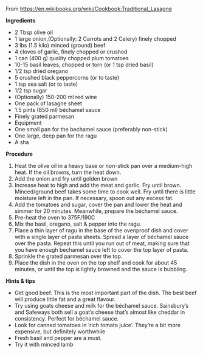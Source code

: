 From https://en.wikibooks.org/wiki/Cookbook:Traditional_Lasagne

**Ingredients**

* 2 Tbsp olive oil
* 1 large onion,(Optionally: 2 Carrots and 2 Celery) finely chopped
* 3 lbs (1.5 kilo) minced (ground) beef
* 4 cloves of garlic, finely chopped or crushed
* 1 can (400 g) quality chopped plum tomatoes
* 10-15 basil leaves, chopped or torn (or 1 tsp dried basil)
* 1/2 tsp dried oregano
* 5 crushed black peppercorns (or to taste)
* 1 tsp sea salt (or to taste)
* 1/2 tsp sugar
* (Optionally) 150-200 ml red wine
* One pack of lasagne sheet
* 1.5 pints (850 ml) béchamel sauce
* Finely grated parmesan
* Equipment
* One small pan for the bechamel sauce (preferably non-stick)
* One large, deep pan for the ragu
* A sha


**Procedure**

1. Heat the olive oil in a heavy base or non-stick pan over a medium-high heat. If the oil browns, turn the heat down.
1. Add the onion and fry until golden brown
1. Increase heat to high and add the meat and garlic. Fry until brown. Minced/ground beef takes some time to cook well. Fry until there is little moisture left in the pan. If necessary, spoon out any excess fat.
1. Add the tomatoes and sugar, cover the pan and lower the heat and simmer for 20 minutes. Meanwhile, prepare the béchamel sauce.
1. Pre-heat the oven to 375F/190C
1. Mix the basil, oregano, salt & pepper into the ragu.
1. Place a thin layer of ragu in the base of the ovenproof dish and cover with a single layer of pasta sheets. Spread a layer of béchamel sauce over the pasta. Repeat this until you run out of meat, making sure that you have enough bechamel sauce left to cover the top layer of pasta.
1. Sprinkle the grated parmesan over the top.
1. Place the dish in the oven on the top shelf and cook for about 45 minutes, or until the top is lightly browned and the sauce is bubbling.

**Hints & tips**
* Get good beef. This is the most important part of the dish. The best beef will produce little fat and a great flavour.
* Try using goats cheese and milk for the béchamel sauce. Sainsbury’s and Safeways both sell a goat’s cheese that’s almost like cheddar in consistency. Perfect for béchamel sauce.
* Look for canned tomatoes in ‘rich tomato juice’. They’re a bit more expensive, but definitely worthwhile
* Fresh basil and pepper are a must.
* Try it with minced lamb
